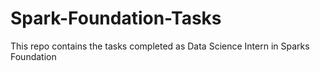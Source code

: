 # Spark-Foundation-Tasks
This repo contains the tasks completed as  Data Science Intern in Sparks Foundation
